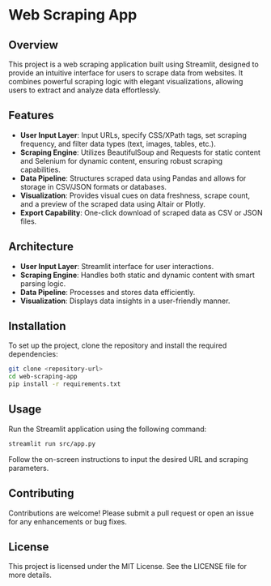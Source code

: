 # Web Scraping App

## Overview
This project is a web scraping application built using Streamlit, designed to provide an intuitive interface for users to scrape data from websites. It combines powerful scraping logic with elegant visualizations, allowing users to extract and analyze data effortlessly.

## Features
- **User Input Layer**: Input URLs, specify CSS/XPath tags, set scraping frequency, and filter data types (text, images, tables, etc.).
- **Scraping Engine**: Utilizes BeautifulSoup and Requests for static content and Selenium for dynamic content, ensuring robust scraping capabilities.
- **Data Pipeline**: Structures scraped data using Pandas and allows for storage in CSV/JSON formats or databases.
- **Visualization**: Provides visual cues on data freshness, scrape count, and a preview of the scraped data using Altair or Plotly.
- **Export Capability**: One-click download of scraped data as CSV or JSON files.

## Architecture
- **User Input Layer**: Streamlit interface for user interactions.
- **Scraping Engine**: Handles both static and dynamic content with smart parsing logic.
- **Data Pipeline**: Processes and stores data efficiently.
- **Visualization**: Displays data insights in a user-friendly manner.

## Installation
To set up the project, clone the repository and install the required dependencies:

```bash
git clone <repository-url>
cd web-scraping-app
pip install -r requirements.txt
```

## Usage
Run the Streamlit application using the following command:

```bash
streamlit run src/app.py
```

Follow the on-screen instructions to input the desired URL and scraping parameters.

## Contributing
Contributions are welcome! Please submit a pull request or open an issue for any enhancements or bug fixes.

## License
This project is licensed under the MIT License. See the LICENSE file for more details.